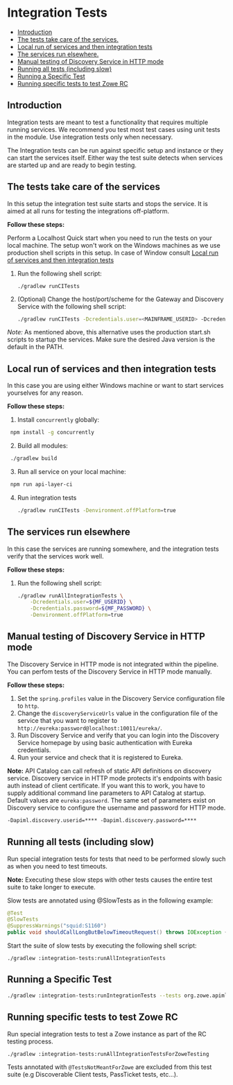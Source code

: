 <!-- omit in toc -->
# Integration Tests

- [Introduction](#introduction)
- [The tests take care of the services.](#the-tests-take-care-of-the-services)
- [Local run of services and then integration tests](#local-run-of-services-and-then-integration-tests)
- [The services run elsewhere.](#the-services-run-elsewhere)
- [Manual testing of Discovery Service in HTTP mode](#manual-testing-of-discovery-service-in-http-mode)
- [Running all tests (including slow)](#running-all-tests-including-slow)
- [Running a Specific Test](#running-a-specific-test)
- [Running specific tests to test Zowe RC](#running-specific-tests-to-test-zowe-rc)

## Introduction

Integration tests are meant to test a functionality that requires multiple running services. We recommend you test most test cases using unit tests in the module. Use integration tests only when necessary.

The Integration tests can be run against specific setup and instance or they can start the services itself. Either way the test suite detects when services are started up and are ready to begin testing.

## The tests take care of the services

In this setup the integration test suite starts and stops the service. It is aimed at all runs for testing the integrations off-platform.

**Follow these steps:**

Perform a Localhost Quick start when you need to run the tests on your local machine. The setup won't work on the Windows machines as we use production shell scripts in this setup. In case of Window consult [Local run of services and then integration tests](#local-run-of-services-and-then-integration-tests)

1. Run the following shell script:

    ```shell
    ./gradlew runCITests
    ```

2. (Optional) Change the host/port/scheme for the Gateway and Discovery Service with the following shell script:

    ```sh
    ./gradlew runCITests -Dcredentials.user=<MAINFRAME_USERID> -Dcredentials.password=<PASSWORD> -Ddiscovery.host=<DS_HOST> -Ddiscovery.port=<DS_PORT>  -Dgateway.host=<GW_HOST> -Dgateway.port=<GW_PORT> -Dgateway.scheme=https
    ```

*Note:* As mentioned above, this alternative uses the production start.sh scripts to startup the services. Make sure the desired Java version is the default in the PATH.

## Local run of services and then integration tests

In this case you are using either Windows machine or want to start services yourselves for any reason.

**Follow these steps:**

1. Install `concurrently` globally:

  ```sh
   npm install -g concurrently
   ```

2. Build all modules:

  ```sh
   ./gradlew build
   ```

3. Run all service on your local machine:

  ```sh
   npm run api-layer-ci
   ```

4. Run integration tests

   ```sh
   ./gradlew runCITests -Denvironment.offPlatform=true
   ```

## The services run elsewhere

In this case the services are running somewhere, and the integration tests verify that the services work well.

**Follow these steps:**

1. Run the following shell script:

    ```sh
   ./gradlew runAllIntegrationTests \
        -Dcredentials.user=${MF_USERID} \
        -Dcredentials.password=${MF_PASSWORD} \
        -Denvironment.offPlatform=true
    ```

## Manual testing of Discovery Service in HTTP mode

The Discovery Service in HTTP mode is not integrated within the pipeline. You can perfom tests of the Discovery Service in HTTP mode manually.

**Follow these steps:**

1. Set the `spring.profiles` value in the Discovery Service configuration file to `http`.
2. Change the `discoveryServiceUrls` value in the configuration file of the service that you want to register to `http://eureka:password@localhost:10011/eureka/`.
3. Run Discovery Service and verify that you can login into the Discovery Service homepage by using basic authentication with Eureka credentials.
4. Run your service and check that it is registered to Eureka.

**Note:** API Catalog can call refresh of static API definitions on discovery service. Discovery service in HTTP mode protects it's endpoints with basic auth instead of client certificate. If you want this to work, you have to supply additional command line parameters to API Catalog at startup. Default values are `eureka:password`. The same set of parameters exist on Discovery service to configure the username and password for HTTP mode.

```txt
-Dapiml.discovery.userid=**** -Dapiml.discovery.password=****
```

## Running all tests (including slow)

Run special integration tests for tests that need to be performed slowly such as when you need to test timeouts.

**Note:** Executing these slow steps with other tests causes
the entire test suite to take longer to execute.

Slow tests are annotated using @SlowTests as in the following example:

```java
@Test
@SlowTests
@SuppressWarnings("squid:S1160")
public void shouldCallLongButBelowTimeoutRequest() throws IOException {
```

Start the suite of slow tests by executing the following shell script:

```shell
./gradlew :integration-tests:runAllIntegrationTests
```

## Running a Specific Test

```sh
./gradlew :integration-tests:runIntegrationTests --tests org.zowe.apiml.gatewayservice.PassTicketTest
```

## Running specific tests to test Zowe RC

Run special integration tests to test a Zowe instance as part of the RC testing process.

```shell
./gradlew :integration-tests:runAllIntegrationTestsForZoweTesting
```

Tests annotated with `@TestsNotMeantForZowe` are excluded from this test suite (e.g Discoverable Client tests, PassTicket tests, etc...).
